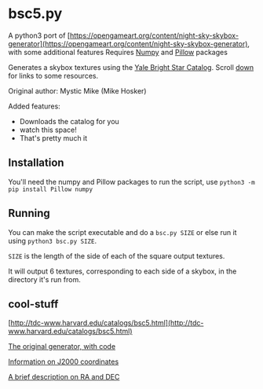 # bsc5.py

A python3 port of [https://opengameart.org/content/night-sky-skybox-generator](https://opengameart.org/content/night-sky-skybox-generator), with some additional features
Requires [Numpy](https://numpy.org/) and [Pillow](https://python-pillow.org) packages

Generates a skybox textures using the [Yale Bright Star Catalog](http://tdc-www.harvard.edu/catalogs/bsc5.html).
Scroll [down](#cool-stuff) for links to some resources.



Original author: Mystic Mike (Mike Hosker)


Added features: 
- Downloads the catalog for you
- watch this space!
- That's pretty much it

## Installation
You'll need the numpy and Pillow packages to run the script, use ```python3 -m pip install Pillow numpy```

## Running
You can make the script executable and do a ```bsc.py SIZE``` or else run it using ```python3 bsc.py SIZE```. 


```SIZE``` is the length of the side of each of the square output textures.


It will output 6 textures, corresponding to each side of a skybox, in the directory it's run from.


## cool-stuff
[http://tdc-www.harvard.edu/catalogs/bsc5.html](http://tdc-www.harvard.edu/catalogs/bsc5.html)


[The original generator, with code](https://opengameart.org/content/night-sky-skybox-generator)


[Information on J2000 coordinates](https://en.wikipedia.org/wiki/Equinox_\(celestial_coordinates\)#J2000.0)


[A brief description on RA and DEC](https://astronomy.swin.edu.au/cosmos/e/equatorial+coordinate+system)
